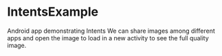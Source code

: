 # IntentsExample
Android app demonstrating Intents
We can share images among different apps and open the image to load in a new activity to see the full quality image.
